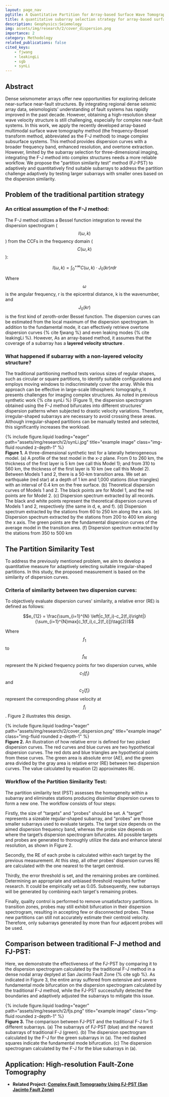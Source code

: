 ```yaml
---
layout: page_nav
pgtitle: A Quantitative Partition for Array-based Surface Wave Tomography
title: A quantitative subarray selection strategy for array-based surface wave tomography -- partition similarity test (PST)
description: Geophysics:Seiemology
img: assets/img/research/2/cover_dispersion.png
importance: 2
category: Methodology
related_publications: false
cited_keys:
    - fjwang
    - leakingLi
    - sgb
    - synLi
---
```


## Abstract
Dense seismometer arrays offer new opportunities for exploring delicate near-surface near-fault structures. By integrating regional dense seismic array data, seismologists' understanding of fault systems has rapidly improved in the past decade. However, obtaining a high-resolution shear wave velocity structure is still challenging, especially for complex near-fault systems. In this work, we apply the recently developed array-based multimodal surface wave tomography method (the frequency-Bessel transform method, abbreviated as the F-J method) to image complex subsurface systems. This method provides dispersion curves with a broader frequency band, enhanced resolution, and overtone extraction. However, limited by the subarray selection for three-dimensional imaging, integrating the F-J method into complex structures needs a more reliable workflow. We propose the "partition similarity test" method (FJ-PST) to adaptively and quantitatively find suitable subarrays to address the partition challenge adaptively by testing larger subarrays with smaller ones based on the dispersion similarity. 

## Problem of the traditional partition strategy
### An critical assumption of the F-J method:
The F-J method utilizes a Bessel function integration to reveal the dispersion spectrogram ($$I(\omega,k)$$) from the CCFs in the frequency domain ($$C(\omega,k)$$): 

$$I(\omega,k) = \int_0^{+\infty}C(\omega,k)\cdot J_0(kr)rdr\tag{1}$$

Where $$\omega$$ is the angular frequency, r is the epicentral distance, k is the wavenumber, and $$J_0(kr)$$ is the first kind of zeroth-order Bessel function. The dispersion curves can be estimated from the local maximum of the dispersion spectrogram. In addition to the fundamental mode, it can effectively retrieve overtone dispersion curves {% cite fjwang %} and even leaking modes {% cite leakingLi %}. However, As an array-based method, it assumes that the coverage of a subarray has a <strong>layered velocity structure </strong>.
### What happened if subarray with a non-layered velocity structure?
The traditional partitioning method tests various sizes of regular shapes, such as circular or square partitions, to identify suitable configurations and employs moving windows to indiscriminately cover the array. While this approach can be effective in large-scale lithospheric tomography, it presents challenges for imaging complex structures. As noted in previous synthetic work {% cite synLi %} (Figure 1), the dispersion spectrogram obtained using the F-J method bifurcates into different structures' dispersion patterns when subjected to drastic velocity variations. Therefore, irregular-shaped subarrays are necessary to avoid crossing these areas. Although irregular-shaped partitions can be manually tested and selected, this significantly increases the workload.
<div class="row">
    <div class="col-sm mt-3 mt-md-0">
        {% include figure.liquid loading="eager" path="assets/img/research/2/synLi.jpg" title="example image" class="img-fluid rounded z-depth-1" %}
    </div>
</div>
<div class="caption">
    <strong>Figure 1.</strong> A three-dimensional synthetic test for a laterally heterogeneous model. (a) A profile of the test model in the x-z plane. From 0 to 260 km, the thickness of the first layer is 5 km (we call this Model 1); and from 310 to 560 km, the thickness of the first layer is 10 km (we call this Model 2). Between Models 1 and 2, there is a 50-km transition area. We set an earthquake (red star) at a depth of 1 km and 1,000 stations (blue triangles) with an interval of 0.4 km on the free surface. (b) Theoretical dispersion curves of Models 1 and 2. The black points are for Model 1, and the red points are for Model 2. (c) Dispersion spectrum extracted by all records. The black and white points represent the theoretical dispersion curves of Models 1 and 2, respectively (the same in d, e, and f). (d) Dispersion spectrum extracted by the stations from 60 to 250 km along the x axis. (e) Dispersion spectrum extracted by the stations from 200 to 400 km along the x axis. The green points are the fundamental dispersion curves of the average model in the transition area. (f) Dispersion spectrum extracted by the stations from 350 to 500 km
</div>

## The Partition Similarity Test
To address the previously mentioned problem, we aim to develop a quantitative measure for adaptively selecting suitable irregular-shaped partitions. In this study, the proposed measurement is based on the similarity of dispersion curves.
### Criteria of similarity between two dispersion curves:
To objectively evaluate dispersion curves’ similarity, a relative error (RE) is defined as follows:

$$e_{12} = \frac{\sum_{i=1}^{N} \left|c_1(f_i)-c_2(f_i)\right|}{\sum_{i=1}^{N}max[c_1(f_i),c_2(f_i)]}\tag{2})$$

Where $$f_1$$ to $$f_N$$ represent the N picked frequency points for two dispersion curves, while $$c_1 (f_i)$$ and $$c_2 (f_i)$$ represent the corresponding phase velocity at $$f_i$$. Figure 2 illustrates this design.
<div class="row justify-content-sm-center">
    <div class="col-sm-8 mt-2 mt-md-0">
        {% include figure.liquid loading="eager" path="assets/img/research/2/cover_dispersion.png" title="example image" class="img-fluid rounded z-depth-1" %}
    </div>
</div>
<div class="caption">
    <strong>Figure 2.</strong> An illustration of how relative error is defined for two picked dispersion curves. The red curves and blue curves are two hypothetical dispersion curves. The red dots and blue triangles are hypothetical points from these curves. The green area is absolute error (AE), and the green area divided by the gray area is relative error (RE) between two dispersion curves. The value calculated by equation (2) approximates RE.
</div>

### Workflow of the Partition Similarity Test:
The partition similarity test (PST) assesses the homogeneity within a subarray and eliminates stations producing dissimilar dispersion curves to form a new one. The workflow consists of four steps:

Firstly, the size of "targets" and "probes" should be set. A "target" represents a sizeable regular-shaped subarray, and "probes" are those smaller subarrays used to evaluate targets. The target size depends on the aimed dispersion frequency band, whereas the probe size depends on where the target’s dispersion spectrogram bifurcates. All possible targets and probes are generated to thoroughly utilize the data and enhance lateral resolution, as shown in Figure 2.

Secondly, the RE of each probe is calculated within each target by the previous measurement. At this step, all other probes’ dispersion curves RE are calculated with the one nearest to the target centroid.

Thirdly, the error threshold is set, and the remaining probes are combined. Determining an appropriate and unbiased threshold requires further research. It could be empirically set as 0.05. Subsequently, new subarrays will be generated by combining each target's remaining probes.

Finally, quality control is performed to remove unsatisfactory partitions. In transition zones, probes may still exhibit bifurcation in their dispersion spectrogram, resulting in accepting few or disconnected probes. These new partitions can still not accurately estimate their centroid velocity. Therefore, only subarrays generated by more than four adjacent probes will be used.

## Comparison between traditional F-J method and FJ-PST:
Here, we demonstrate the effectiveness of the FJ-PST by comparing it to the dispersion spectrogram calculated by the traditional F-J method in a dense nodal array deplyed at San Jacinto Fault Zone {% cite sgb %}. As indicated in Figure 3, the entire array suffered from extensive and severe fundamental mode bifurcation on the dispersion spectrogram calculated by the traditional F-J method, while the FJ-PST successfully detected the boundaries and adaptively adjusted the subarrays to mitigate this issue.
<div class="row">
    <div class="col-sm mt-3 mt-md-0">
        {% include figure.liquid loading="eager" path="assets/img/research/2/fjs.png" title="example image" class="img-fluid rounded z-depth-1" %}
    </div>
</div>
<div class="caption">
    <strong>Figure 3.</strong> The comparison between FJ-PST and the traditional F-J for 5 different subarrays. (a) The subarrays of FJ-PST (blue) and the nearest subarrays of traditional F-J (green). (b) The dispersion spectrogram calculated by the F-J for the green subarrays in (a). The red dashed squares indicate the fundamental mode bifurcation. (c) The dispersion spectrogram calculated by the F-J for the blue subarrays in (a).
</div>

## Application: High-resolution Fault-Zone Tomography
+ <strong>Related Project: <a href="{{ site.baseurl }}/projects/4_app_tomo-SGB/" target="_blank" rel="noopener noreferrer">Complex Fault Tomography Using FJ-PST (San Jacinto Fault Zone)</a>
